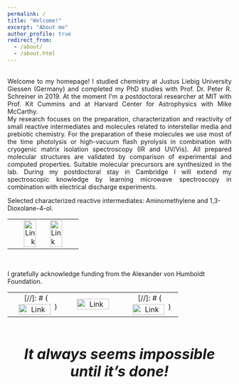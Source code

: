 ```yaml
---
permalink: /
title: "Welcome!"
excerpt: "About me"
author_profile: true
redirect_from: 
  - /about/
  - /about.html
---
```



<p style='text-align: justify;'> 
<br/>Welcome to my homepage! I studied chemistry at Justus Liebig University Giessen (Germany) and completed my PhD studies with Prof. Dr. Peter R. Schreiner in 2019. 
At the moment I'm a postdoctoral researcher at MIT with Prof. Kit Cummins and at Harvard Center for Astrophysics with Mike McCarthy.<br/>
My research focuses on the preparation, characterization and reactivity of small reactive intermediates and molecules related to interstellar media and prebiotic chemistry. 
For the preparation of these molecules we use most of the time photolysis or high-vacuum flash pyrolysis in combination with cryogenic matrix isolation spectroscopy (IR and UV/Vis). 
All prepared molecular structures are validated by comparison of experimental and computed properties. Suitable molecular precursors are synthesized in the lab. 
During my postdoctoral stay in Cambridge I will extend my spectroscopic knowledge by learning microwave spectroscopy in combination with electrical discharge experiments.</p>


Selected characterized reactive intermediates: Aminomethylene and 1,3-Dioxolane-4-ol.<br/>


<style>
table, th, td {
  border: transparent;
}
</style>
<table>
  <tr>
    <td style="width:45%;" align="right" valign="middle"><a href="http://doi.org/10.1002/anie.201800679"><img src="https://AKEckhardt.github.io/images/ACIE.png" alt="Link" width="70%" height="auto%" align="middle"></a></td>
    <td style="width:10%;" align="center" valign="middle"></td>
	<td style="width:45%;" align="left" valign="middle"><a href="http://doi.org/10.1021/jacs.8b07480"><img src="https://AKEckhardt.github.io/images/JACS.png" alt="Link" width="70%" height="auto%" align="middle"></a></td>
  </tr>
</table><br/>


I gratefully acknowledge funding from the Alexander von Humboldt Foundation.<br/>


<table>
  <tr>
    <td style="width:33%;" align="center" valign="middle">[//]: # (<a href="https://www.vci.de/fonds/startseite.jsp"><img src="https://AKEckhardt.github.io/images/FCI.png" alt="Link" width="80%" height="auto%" align="middle"></a>)</td>
    <td style="width:33%;" align="center" valign="middle"><a href="http://www.humboldt-foundation.de"><img src="https://AKEckhardt.github.io/images/Humboldt.png" alt="Link" width="80%" height="auto%" align="middle"></a></td>
    <td style="width:33%;" align="center" valign="middle">[//]: # (<a href="https://www.gdch.de/"><img src="https://AKEckhardt.github.io/images/GDCh.png" alt="Link" width="80%" height="auto%" align="middle"></a>)</td>
  </tr>
</table><br/><br/>



<p align="center"> <font size="6"><i><b>It always seems impossible until it’s done!</b></i></font></p>

